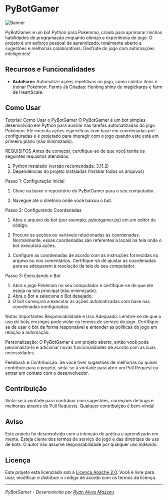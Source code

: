 # PyBotGamer


![Banner](https://github.com/RyanMazzeu/PyBotGamer/assets/104333277/70b102e5-a01a-4ee1-ac4f-317c08ac2d5a)




PyBotGamer é um bot Python para Pokemmo, criado para aprimorar minhas habilidades de programação enquanto otimizo a experiência de jogo. O projeto é um esforço pessoal de aprendizado, totalmente aberto a sugestões e melhorias colaborativas. Desfrute do jogo com automações inteligentes!

## Recursos e Funcionalidades

- **AutoFarm:** Automatize ações repetitivas no jogo, como coletar itens e treinar Pokémon.
Farms Já Criadas: Hunting shiny de magickarps e farm de HeartScale.

## Como Usar

Tutorial: Como Usar o PyBotGamer
O PyBotGamer é um bot simples desenvolvido em Python para auxiliar nas tarefas automatizadas do jogo Pokémon. Ele executa ações específicas com base em coordenadas pré-configuradas e é projetado para interagir com o jogo quando este está em primeiro plano (não minimizado).

REQUISITOS
Antes de começar, certifique-se de que você tenha os seguintes requisitos atendidos:

1. Python instalado (versão recomendada: 3.11.2)
2. Dependências do projeto instaladas (Instalar todos os arquivos)
   
Passo 1: Configuração Inicial
1. Clone ou baixe o repositório do PyBotGamer para o seu computador.

2. Navegue até o diretório onde você baixou o bot.

Passo 2: Configurando Coordenadas
1. Abra o arquivo do bot (por exemplo, pybotgamer.py) em um editor de código.

2. Procure as seções ou variáveis relacionadas às coordenadas. Normalmente, essas coordenadas são referentes a locais na tela onde o bot executará ações.

3. Configure as coordenadas de acordo com as instruções fornecidas no arquivo ou nos comentários. Certifique-se de ajustar as coordenadas para se adequarem à resolução da tela do seu computador.

Passo 3: Executando o Bot
1. Abra o jogo Pokémon no seu computador e certifique-se de que ele esteja na tela principal (não minimizado).
2. Abra o Bot e selecione o Bot desejado;
3. O bot começará a executar as ações automatizadas com base nas coordenadas configuradas.

Notas Importantes
Responsabilidade e Uso Adequado: Lembre-se de que o uso de bots em jogos pode violar os termos de serviço do jogo. Certifique-se de usar o bot de forma responsável e entender as políticas do jogo em relação a automação.

Personalização: O PyBotGamer é um projeto aberto, então você pode personalizá-lo e adicionar novas funcionalidades de acordo com as suas necessidades.

Feedback e Contribuição: Se você tiver sugestões de melhorias ou quiser contribuir para o projeto, sinta-se à vontade para abrir um Pull Request ou entrar em contato com o desenvolvedor.


## Contribuição

Sinta-se à vontade para contribuir com sugestões, correções de bugs e melhorias através de Pull Requests. Qualquer contribuição é bem-vinda!

## Aviso

Este projeto foi desenvolvido com a intenção de prática e aprendizado em mente. Esteja ciente dos termos de serviço do jogo e das diretrizes de uso de bots. O autor não assume responsabilidade por qualquer uso indevido.

## Licença

Este projeto está licenciado sob a [Licença Apache 2.0](https://www.apache.org/licenses/LICENSE-2.0). Você é livre para usar, modificar e distribuir o código de acordo com os termos da licença.

---

_PyBotGamer - Desenvolvido por [Ryan Alves Mazzeu](https://github.com/RyanMazzeu)_
